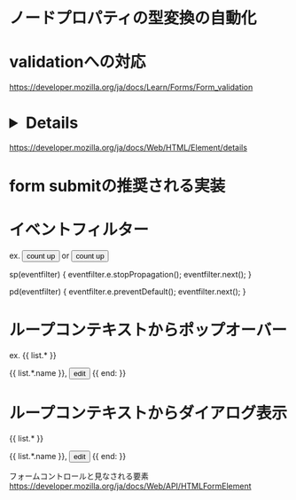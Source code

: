 
# ノードプロパティの型変換の自動化

# validationへの対応
https://developer.mozilla.org/ja/docs/Learn/Forms/Form_validation

# <details>: 詳細折りたたみ要素への対応
https://developer.mozilla.org/ja/docs/Web/HTML/Element/details

# form submitの推奨される実装

# イベントフィルター
ex.
<button data-bind="onclick:countUp|preventDefault|stopPropagation">count up</button>
or
<button data-bind="onclick:countUp|pd|sp">count up</button>

sp(eventfilter) {
  eventfilter.e.stopPropagation();
  eventfilter.next();
}

pd(eventfilter) {
  eventfilter.e.preventDefault();
  eventfilter.next();
}

# ループコンテキストからポップオーバー
ex.
{{ list.* }}
  <div>{{ list.*.name }}, <button type="button" popovertarget="detail-edit">edit</button>
{{ end: }}
<detail-edit id="detail-edit" data-bind="props.name:list.*.name"></detail-edit>

# ループコンテキストからダイアログ表示
{{ list.* }}
  <div>{{ list.*.name }}, <button type="button" invoketarget="detail-edit" invokeaction="open">edit</button>
{{ end: }}
<dialog is="detail-edit" id="detail-edit" data-bind="props.name:list.*.name"></dialog>

フォームコントロールと見なされる要素
https://developer.mozilla.org/ja/docs/Web/API/HTMLFormElement

